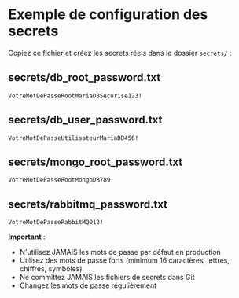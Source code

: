 # Exemple de configuration des secrets

Copiez ce fichier et créez les secrets réels dans le dossier `secrets/` :

## secrets/db_root_password.txt
```
VotreMotDePasseRootMariaDBSecurise123!
```

## secrets/db_user_password.txt
```
VotreMotDePasseUtilisateurMariaDB456!
```

## secrets/mongo_root_password.txt
```
VotreMotDePasseRootMongoDB789!
```

## secrets/rabbitmq_password.txt
```
VotreMotDePasseRabbitMQ012!
```

**Important** : 
- N'utilisez JAMAIS les mots de passe par défaut en production
- Utilisez des mots de passe forts (minimum 16 caractères, lettres, chiffres, symboles)
- Ne committez JAMAIS les fichiers de secrets dans Git
- Changez les mots de passe régulièrement
